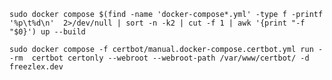 `sudo docker compose $(find -name 'docker-compose*.yml' -type f -printf '%p\t%d\n'  2>/dev/null | sort -n -k2 | cut -f 1 | awk '{print "-f "$0}') up --build`

`sudo docker compose -f certbot/manual.docker-compose.certbot.yml run --rm  certbot certonly --webroot --webroot-path /var/www/certbot/ -d freezlex.dev`